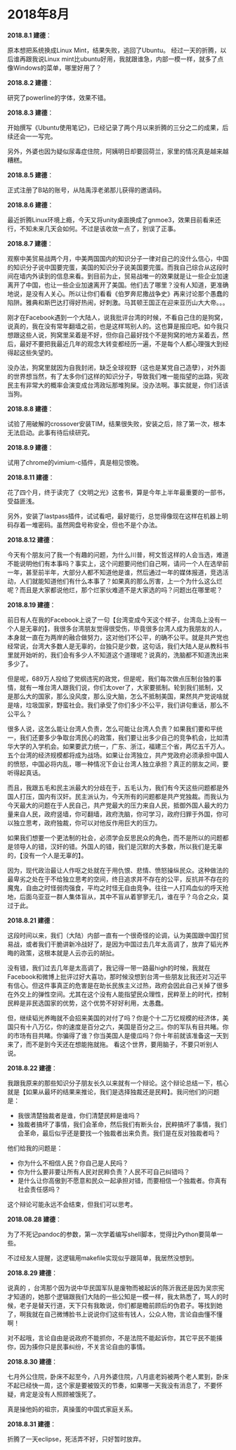 # 2018年8月

**2018.8.1 建德**：

原本想把系统换成Linux Mint，结果失败，逃回了Ubuntu。 经过一天的折腾，以后谁再跟我说Linux mint比ubuntu好用，我就跟谁急，内部一模一样，就多了点像Windows的菜单，哪里好用了？ 

**2018.8.2 建德**：

研究了powerline的字体，效果不错。

**2018.8.3 建德**：

开始撰写《Ubuntu使用笔记》，已经记录了两个月以来折腾的三分之二的成果，后续还会一一写完。

另外，外婆也因为疑似尿毒症住院，阿姨明日却要回荷兰，家里的情况真是越来越糟糕。

**2018.8.5 建德**：

正式注册了B站的账号，从陆禹淳老弟那儿获得的邀请码。

**2018.8.6 建德**：

最近折腾Linux环境上瘾，今天又将unity桌面换成了gnmoe3，效果目前看来还行，不知未来几天会如何。不过是该收敛一点了，别误了正事。

**2018.8.7 建德**：

观察中美贸易战两个月，中美两国国内的知识分子一律对自己的没什么信心，中国的知识分子说中国要完蛋，美国的知识分子说美国要完蛋。而我自己综合从这段时间在墙内外读到的信息来看。到目前为止，贸易战唯一的效果就是让一些企业加速离开了中国，也让一些企业加速离开了美国。他们去了哪里？没有人知道，更准确地说，是没有人关心。所以让你们看看《伯罗奔尼撒战争史》再来讨论那个愚蠢的陷阱。雅典和斯巴达打得好热闹，好刺激。马其顿王国正在迎来亚历山大大帝。。。

刚才在Facebook遇到一个大陆人，说我批评台湾的时候，不看自己住的是狗窝，说真的，我在没有常年翻墙之前，也是这样骂别人的。这也算是报应吧。如今我只想跟这些人说，狗窝里呆着是不好，但你自己最好找个不是狗窝的地方呆着去，然后，最好不要把我最近几年的观念大转变都经历一遍，不是每个人都心理强大到经得起这些失望的。

没办法，狗窝里就因为自我封闭，缺乏全球视野（这也是某党自己造孽），对外面的世界想当然，有了太多你们这样的知识分子，导致我们唯一能指望的出路，宪政民主有非常大的概率会演变成台湾政坛那堆狗屎。没办法啊。事实就是，你们活该当狗。

**2018.8.8 建德**：

试验了用破解的crossover安装TIM，结果很失败，安装之后，除了第一次，根本无法启动。此事有待后续研究。

**2018.8.9 建德**：

试用了chrome的vimium-c插件，真是相见恨晚。

**2018.8.11 建德**：

花了四个月，终于读完了《文明之光》这套书，算是今年上半年最重要的一部书，受益匪浅。

另外，安装了lastpass插件，试试看吧，最好能行，总觉得像现在这样在机器上明码存着一堆密码。虽然网盘号称安全，但也不是个办法。

**2018.8.12 建德**：

今天有个朋友问了我一个有趣的问题，为什么川普，柯文哲这样的人会当选，难道不能说明他们有本事吗？事实上，这个问题要问他们自己啊，请问一个人在选举前一年，甚至前半年，大部分人都不知道他是谁，然后通过一年的媒体报道，竞选活动，人们就能知道他们有什么本事了？如果真的那么厉害，上一个为什么这么烂呢？而且是大家都说他烂，那个烂家伙难道不是大家选的吗？问题出在哪里呢？

**2018.8.19 建德**：

前日有人在我的Facebook上说了一句【台湾变成今天这个样子，台湾岛上没有一个人是无辜的】，我很多台湾朋友觉得很受伤，毕竟很多台湾人成为我朋友的人，本身就一直在为两岸的融合做努力，这对他们不公平，的确不公平。就是共产党也经常说，台湾大多数人是无辜的，台独只是少数，这句话，我们大陆人是从教科书里就开始听的，我们会有多少人不知道这个道理呢？说真的，洗脑都不知道洗出来多少了。

但是呢，689万人投给了党纲违宪的政党，但是呢，我们每次做点压制台独的事情，就有一堆台湾人跟我们说，你们太over了，大家要抵制。轮到我们抵制，又是那么大的国家，那么没风度，那么没大脑，怎么不抵制美国，果然共产党说啥就是啥，垃圾国家，野蛮社会。我们承受了你们多少不公平，我们讲句重话，那么不公平么？

很多人说，这怎么能让台湾人负责，怎么可能让台湾人负责？如果我们要和平统一，我们还要多少争取台湾民心的政策，我们要让出多少自己的竞争机会，比如清华大学的入学机会。如果要武力统一，广东、浙江，福建三个省，两亿五千万人。五个台湾的经济规模都将成为战场。如果让台湾独立，共产党政府必须承担中国人的愤怒，中国必将内乱，哪一种情况下会让台湾人独立承担？真正的朋友之间，要听得起真话。

而且，我跟五毛和民主派最大的分歧在于，五毛认为，我们有今天这些问题都是外国人打压，国内有汉奸。民主派认为，今天所有的问题都是共产党独裁。而我认为今天最大的问题在于人民自己，共产党最大的压力来自人民，抵御外国人最大的力量来自人民，政府竖墙，你可翻墙，政府洗脑，你可学习，政府归罪于外国，你可以独立思考，政府独裁，你可以对他反作用巨大的压力。

如果我们想要一个更法制的社会，必须学会反思民众的角色，而不是所以的问题都是领导人的错，汉奸的错。外国人的错，我们是沉默的大多数，所以我们是无辜的，【没有一个人是无辜的】。

因为，现代政治最让人作呕之处就在于用仇恨、悲情、愤怒操纵民众。这种做法的最卑劣之处在于不给独立思考的空间，终日追求并不存在的公平，反抗并不存在的魔鬼，自由之时怪弱肉强食，平均之时怪无自由竞争。往往一人打鸡血似的呼天抢地，后面乌亚亚一群人集体盲从，其中不盲从着寥寥无几，谁在乎？乌合之众，莫过于此。

**2018.8.21 建德**：

这段时间以来，我们（大陆）内部一直有一个很奇怪的论调，认为美国跟中国打贸易战，或者我们干脆讲新冷战好了，是因为中国过去几年太高调了，放弃了韬光养晦的政策，这根本就是人云亦云的胡扯。

没有错，我们过去几年是太高调了，我记得一带一路最high的时候，我就在Facebook和微博上批评过好大喜功，那时候没想到台湾一些朋友比我还对习近平有信心。但这件事真正的危害是在助长民族主义过热，政府会因此自己关掉了很多在外交上的弹性空间。尤其在这个没有人能指望民众理性，民粹至上的时代，控制民粹是非民选国家的优势，这个优势不好好利用，太愚蠢。

但，继续韬光养晦就不会招来美国的对付了吗？你是个十二万忆规模的经济体，美国只有十八万亿，你的速度是百分之六，美国是百分之三。你的军队有目共睹。你的市场有目共睹。你骗得了谁？你当美国人是傻瓜吗？你十年前就该准备这一天到来了，而不是到今天还在想能拖就拖。
看这个世界，要用脑子，不要只听别人说。

**2018.8.22 建德**：

我跟我原来的那些知识分子朋友长久以来就有一个辩论。这个辩论总结一下，核心就是【如果从最坏的结果来推论，我们是选择独裁还是民粹】。我问他们的问题是：

* 我很清楚独裁者是谁，你们清楚民粹是谁吗？
* 独裁者搞坏了事情，我们会革命，然后我们有断头台，民粹搞坏了事情，我们会革命，最后似乎还是要找一个独裁者出来负责。我们是在反对独裁者吗？

他们给我的问题是：

* 你为什么不相信人民？你自己是人民吗？
* 你为什么要非要让所有人民对民粹负责？人民不可自己纠错吗？
* 是什么让你高傲到不愿意和民众一起承担对错，而要相信一个独裁者。你真有社会责任感吗？

这个辩论可能永远不会结束，但我们可以思考。

**2018.08.28 建德**：

为了不死记pandoc的参数，第一次学着编写shell脚本，觉得比Python要简单一些。

不过经友人提醒，这逻辑用makefile实现似乎跟简单，我居然没想到。

**2018.8.29 建德**：

说真的 ，台湾那个因为说中华民国军队是废物而被起诉的陈沂我还是因为吴宗宪才知道的，她那个逻辑跟我们大陆的一些公知是一模一样，我太熟悉了，骂人的时候，老子是替天行道，天下只有我敢说，你们都是瞻前顾后的伪君子。等找到她了，啊我就在自己微博脸书上说说你们这些有钱人，公众人物，言论自由懂不懂啊！

对不起哦，言论自由是说政府不能抓你，不是法院不能起诉你，其它平民不能揍你，因为揍你只是民事纠纷，不关言论自由的事情。

**2018.8.30 建德**：

七月外公住院，卧床不起至今，八月外婆住院，八月底老妈被两个老人累到，卧床不起已经快一周，这个家是要被毁灭的节奏，如果哪一天我没有消息了，不要怀疑，肯定是没有人照顾被饿死了。

真是操他妈的祖宗，真操蛋的中国式家庭关系。

**2018.8.31 建德**：

折腾了一天eclipse，死活弄不好，只好暂时放弃。

